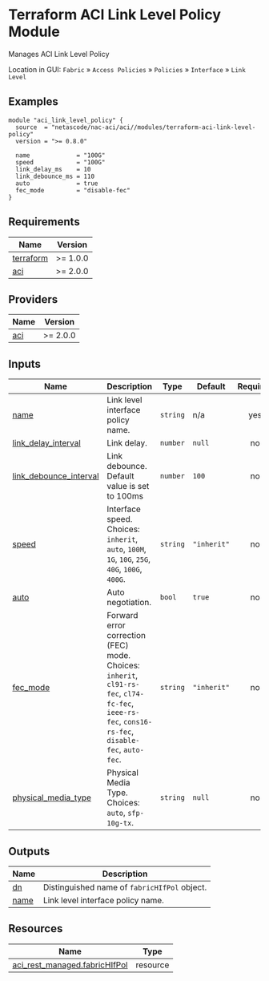 <!-- BEGIN_TF_DOCS -->
# Terraform ACI Link Level Policy Module

Manages ACI Link Level Policy

Location in GUI:
`Fabric` » `Access Policies` » `Policies` » `Interface` » `Link Level`

## Examples

```hcl
module "aci_link_level_policy" {
  source  = "netascode/nac-aci/aci//modules/terraform-aci-link-level-policy"
  version = ">= 0.8.0"

  name             = "100G"
  speed            = "100G"
  link_delay_ms    = 10
  link_debounce_ms = 110
  auto             = true
  fec_mode         = "disable-fec"
}
```

## Requirements

| Name | Version |
|------|---------|
| <a name="requirement_terraform"></a> [terraform](#requirement\_terraform) | >= 1.0.0 |
| <a name="requirement_aci"></a> [aci](#requirement\_aci) | >= 2.0.0 |

## Providers

| Name | Version |
|------|---------|
| <a name="provider_aci"></a> [aci](#provider\_aci) | >= 2.0.0 |

## Inputs

| Name | Description | Type | Default | Required |
|------|-------------|------|---------|:--------:|
| <a name="input_name"></a> [name](#input\_name) | Link level interface policy name. | `string` | n/a | yes |
| <a name="input_link_delay_interval"></a> [link\_delay\_interval](#input\_link\_delay\_interval) | Link delay. | `number` | `null` | no |
| <a name="input_link_debounce_interval"></a> [link\_debounce\_interval](#input\_link\_debounce\_interval) | Link debounce. Default value is set to 100ms | `number` | `100` | no |
| <a name="input_speed"></a> [speed](#input\_speed) | Interface speed. Choices: `inherit`, `auto`, `100M`, `1G`, `10G`, `25G`, `40G`, `100G`, `400G`. | `string` | `"inherit"` | no |
| <a name="input_auto"></a> [auto](#input\_auto) | Auto negotiation. | `bool` | `true` | no |
| <a name="input_fec_mode"></a> [fec\_mode](#input\_fec\_mode) | Forward error correction (FEC) mode. Choices: `inherit`, `cl91-rs-fec`, `cl74-fc-fec`, `ieee-rs-fec`, `cons16-rs-fec`, `disable-fec`, `auto-fec`. | `string` | `"inherit"` | no |
| <a name="input_physical_media_type"></a> [physical\_media\_type](#input\_physical\_media\_type) | Physical Media Type. Choices: `auto`, `sfp-10g-tx`. | `string` | `null` | no |

## Outputs

| Name | Description |
|------|-------------|
| <a name="output_dn"></a> [dn](#output\_dn) | Distinguished name of `fabricHIfPol` object. |
| <a name="output_name"></a> [name](#output\_name) | Link level interface policy name. |

## Resources

| Name | Type |
|------|------|
| [aci_rest_managed.fabricHIfPol](https://registry.terraform.io/providers/CiscoDevNet/aci/latest/docs/resources/rest_managed) | resource |
<!-- END_TF_DOCS -->